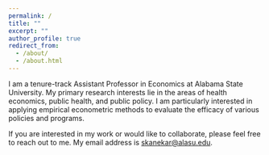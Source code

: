 ```yaml
---
permalink: /
title: ""
excerpt: ""
author_profile: true
redirect_from: 
  - /about/
  - /about.html
---
```


I am a tenure-track Assistant Professor in Economics at Alabama State University. My primary
research interests lie in the areas of health economics, public health, and public policy. I am
particularly interested in applying empirical econometric methods to evaluate the efficacy of
various policies and programs.

If you are interested in my work or would like to collaborate, please feel free to reach out to me.
My email address is skanekar@alasu.edu.


 